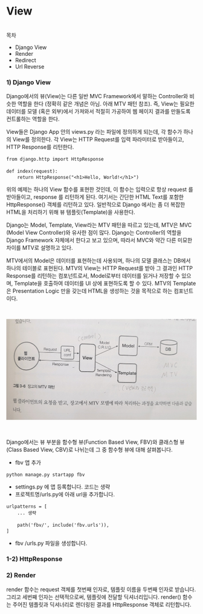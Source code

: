 # View

<br/>
목차  

   - Django View
   - Render
   - Redirect
   - Url Reverse


  ### 1) Django View

Django에서의 뷰(View)는 다른 일반 MVC Framework에서 말하는 Controller와 비슷한 역할을 한다 (정확히 같은 개념은 아님. 아래 MTV 패턴 참조). 즉, View는 필요한 데이터를 모델 (혹은 외부)에서 가져와서 적절히 가공하여 웹 페이지 결과를 만들도록 컨트롤하는 역할을 한다.

View들은 Django App 안의 views.py 라는 파일에 정의하게 되는데, 각 함수가 하나의 View를 정의한다. 각 View는 HTTP Request를 입력 파라미터로 받아들이고, HTTP Response를 리턴한다.  


~~~
from django.http import HttpResponse
 
def index(request):
    return HttpResponse("<h1>Hello, World!</h1>")
~~~
위의 예제는 하나의 View 함수를 표현한 것인데, 이 함수는 입력으로 항상 request 를 받아들이고, response 를 리턴하게 된다. 여기서는 간단한 HTML Text를 포함한 HttpResponse() 객체를 리턴하고 있다. 일반적으로 Django 에서는 좀 더 복잡한 HTML을 처리하기 위해 뷰 템플릿(Template)을 사용한다.

Django는 Model, Template, View라는 MTV 패턴을 따르고 있는데, MTV은 MVC (Model View Controller)와 유사한 점이 많다. Django는 Controller의 역할을 Django Framework 자체에서 한다고 보고 있으며, 따라서 MVC와 약간 다른 미묘한 차이를 MTV로 설명하고 있다.

MTV에서의 Model은 데이터를 표현하는데 사용되며, 하나의 모델 클래스는 DB에서 하나의 테이블로 표현된다. MTV의 View는 HTTP Request를 받아 그 결과인 HTTP Response를 리턴하는 컴포넌트로서, Model로부터 데이터를 읽거나 저장할 수 있으며, Template을 호출하여 데이터를 UI 상에 표현하도록 할 수 있다. MTV의 Template은 Presentation Logic 만을 갖는데 HTML을 생성하는 것을 목적으로 하는 컴포넌트이다.  

<br/>

![view](./img/view1.jpg)
  
<br/>

Django에서는 뷰 부분을 함수형 뷰(Function Based View, FBV)와 클래스형 뷰(Class Based View, CBV)로 나뉘는데 그 중 함수형 뷰에 대해 살펴봅니다.

   - fbv 앱 추가
  ~~~
  python manage.py startapp fbv
  ~~~

  * settings.py 에 앱 등록합니다. 코드는 생략
  * 프로젝트명/urls.py에 아래 url을 추가합니다.
  
~~~
urlpatterns = [
    ... 생략
    
    path('fbv/', include('fbv.urls')),
]
~~~
   * fbv /urls.py 파일을 생성합니다.

### 1-2) HttpResponse

  

### 2) Render
render 함수는 request 객체를 첫번째 인자로, 템플릿 이름을 두번째 인자로 받습니다. 그리고 세번째 인자는 선택적으로써, 템플릿에 전달할 딕셔너리입니다. render() 함수는 주어진 템플릿과 딕셔너리로 렌더링된 결과를 HttpResponse 객체로 리턴합니다.




